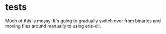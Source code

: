 # tests

Much of this is messy. It's going to gradually switch over from binaries and moving files around manually to using eris-cli.